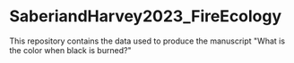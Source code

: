 # SaberiandHarvey2023_FireEcology
This repository contains the data used to produce the manuscript "What is the color when black is burned?"
